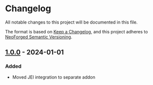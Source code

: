 # Changelog

All notable changes to this project will be documented in this file.

The format is based on [Keep a Changelog](https://keepachangelog.com/en/1.1.0/), and this project adheres to [NeoForged Semantic Versioning](https://docs.neoforged.net/docs/gettingstarted/versioning).

## [1.0.0](https://github.com/NovaMachina-Mods/ExNihiloCraftTweaker/compare/v1.0.0...v1.0.0) - 2024-01-01

### Added
- Moved JEI integration to separate addon
